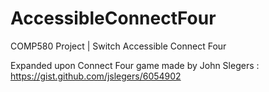 # AccessibleConnectFour
COMP580 Project | Switch Accessible Connect Four

Expanded upon Connect Four game made by John Slegers : https://gist.github.com/jslegers/6054902
